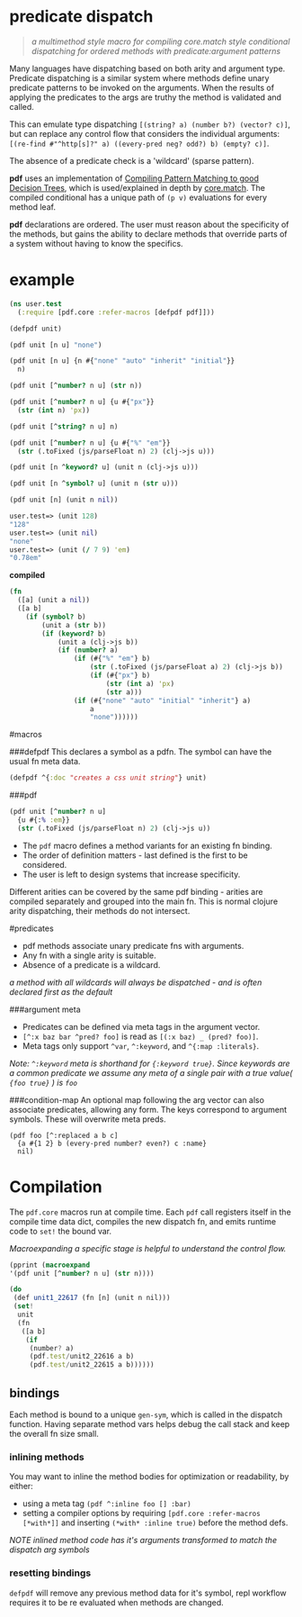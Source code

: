 # predicate dispatch

> _a multimethod style macro for compiling core.match style conditional dispatching for ordered methods with predicate:argument patterns_

Many languages have dispatching based on both arity and argument type.  Predicate dispatching is a similar system where methods define unary predicate patterns to be invoked on the arguments.  When the results of applying the predicates to the args are truthy the method is validated and called.

This can emulate type dispatching ```[(string? a) (number b?) (vector? c)]```, but can replace any control flow that considers the individual arguments:
 ```[(re-find #"^http[s]?" a) ((every-pred neg? odd?) b) (empty? c)]```.

The absence of a predicate check is a 'wildcard' (sparse pattern).  

**pdf** uses an implementation of [Compiling Pattern Matching to good Decision Trees](http://www.cs.tufts.edu/~nr/cs257/archive/luc-maranget/jun08.pdf), which is used/explained in depth by [core.match](https://github.com/clojure/core.match/wiki/Understanding-the-algorithm).  The compiled conditional has a unique path of ```(p v)``` evaluations for every method leaf.

**pdf** declarations are ordered. The user must reason about the specificity of the methods, but gains the ability to declare methods that override parts of a system without having to know the specifics.  


# example

```clj
(ns user.test
  (:require [pdf.core :refer-macros [defpdf pdf]]))

(defpdf unit)

(pdf unit [n u] "none")

(pdf unit [n u] {n #{"none" "auto" "inherit" "initial"}} 
  n)

(pdf unit [^number? n u] (str n))

(pdf unit [^number? n u] {u #{"px"}}
  (str (int n) 'px))

(pdf unit [^string? n u] n)

(pdf unit [^number? n u] {u #{"%" "em"}}
  (str (.toFixed (js/parseFloat n) 2) (clj->js u)))

(pdf unit [n ^keyword? u] (unit n (clj->js u)))

(pdf unit [n ^symbol? u] (unit n (str u)))

(pdf unit [n] (unit n nil))
```
```clj
user.test=> (unit 128)
"128"
user.test=> (unit nil)
"none"
user.test=> (unit (/ 7 9) 'em)
"0.78em"
```

**compiled**
```clj
(fn
  ([a] (unit a nil))
  ([a b]
    (if (symbol? b)
        (unit a (str b))
        (if (keyword? b)
            (unit a (clj->js b))
            (if (number? a)
                (if (#{"%" "em"} b)
                    (str (.toFixed (js/parseFloat a) 2) (clj->js b))
                    (if (#{"px"} b) 
                        (str (int a) 'px) 
                        (str a)))
                (if (#{"none" "auto" "initial" "inherit"} a) 
                    a 
                    "none"))))))
```


#macros

###defpdf
This declares a symbol as a pdfn. The symbol can have the usual fn meta data.
```clj
(defpdf ^{:doc "creates a css unit string"} unit)
```

###pdf
```clj
(pdf unit [^number? n u] 
  {u #{:% :em}}
  (str (.toFixed (js/parseFloat n) 2) (clj->js u))
```

* The ```pdf``` macro defines a method variants for an existing fn binding.  
* The order of definition matters - last defined is the first to be considered.  
* The user is left to design systems that increase specificity.

Different arities can be covered by the same pdf binding - arities are compiled separately and grouped into the main fn. This is normal clojure arity dispatching, their methods do not intersect. 

#predicates

* pdf methods associate unary predicate fns with arguments. 
* Any fn with a single arity is suitable. 
* Absence of a predicate is a wildcard.

_a method with all wildcards will always be dispatched - and is often declared first as the default_

###argument meta

* Predicates can be defined via meta tags in the argument vector.  
* ```[^:x baz bar ^pred? foo]``` is read as ```[(:x baz) _ (pred? foo)]```. 
* Meta tags only support ```^var```, ```^:keyword```, and ```^{:map :literals}```.

_Note: ```^:keyword``` meta is shorthand for ```{:keyword true}```.  Since keywords are a common predicate we assume any meta of a single pair with a true value( ```{foo true}``` ) is ```foo```_

###condition-map
An optional map following the arg vector can also associate predicates, allowing any form.  The keys correspond to argument symbols.  These will overwrite meta preds.
```
(pdf foo [^:replaced a b c] 
  {a #{1 2} b (every-pred number? even?) c :name} 
  nil)
```

# Compilation

The ```pdf.core``` macros run at compile time. Each ```pdf``` call registers itself in the compile time data dict, compiles the new dispatch fn, and emits runtime code to ```set!``` the bound var.  

_Macroexpanding a specific stage is helpful to understand the control flow._

```clj
(pprint (macroexpand
'(pdf unit [^number? n u] (str n))))
```
```js
(do
 (def unit1_22617 (fn [n] (unit n nil)))
 (set!
  unit
  (fn
   ([a b]
    (if
     (number? a)
     (pdf.test/unit2_22616 a b)
     (pdf.test/unit2_22615 a b))))))
```

## bindings

Each method is bound to a unique ```gen-sym```, which is called in the dispatch function.  Having separate method vars helps debug the call stack and keep the overall fn size small.

### inlining methods

You may want to inline the method bodies for optimization or readability, by either:

* using a meta tag ```(pdf ^:inline foo [] :bar)```
* setting a compiler options by requiring ```[pdf.core :refer-macros [*with*]]``` and inserting ```(*with* :inline true)``` before the method defs.

_NOTE inlined method code has it's arguments transformed to match the dispatch arg symbols_

### resetting bindings

```defpdf``` will remove any previous method data for it's symbol, repl workflow requires it to be re evaluated when methods are changed.